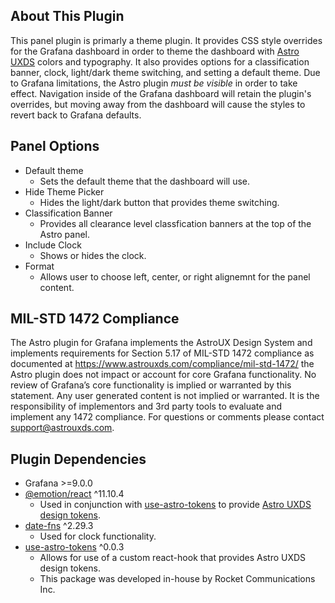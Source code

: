 ## About This Plugin

This panel plugin is primarly a theme plugin. It provides CSS style overrides for the Grafana dashboard in order to theme the dashboard with [Astro UXDS](https://www.astrouxds.com) colors and typography. It also provides options for a classification banner, clock, light/dark theme switching, and setting a default theme. Due to Grafana limitations, the Astro plugin _must be visible_ in order to take effect. Navigation inside of the Grafana dashboard will retain the plugin's overrides, but moving away from the dashboard will cause the styles to revert back to Grafana defaults.

## Panel Options

- Default theme
  - Sets the default theme that the dashboard will use.
- Hide Theme Picker
  - Hides the light/dark button that provides theme switching.
- Classification Banner
  - Provides all clearance level classfication banners at the top of the Astro panel.
- Include Clock
  - Shows or hides the clock.
- Format
  - Allows user to choose left, center, or right alignemnt for the panel content.

## MIL-STD 1472 Compliance

The Astro plugin for Grafana implements the AstroUX Design System and implements requirements for Section 5.17 of MIL-STD 1472 compliance as documented at https://www.astrouxds.com/compliance/mil-std-1472/ the Astro plugin does not impact or account for core Grafana functionality. No review of Grafana’s core functionality is implied or warranted by this statement. Any user generated content is not implied or warranted. It is the responsibility of implementors and 3rd party tools to evaluate and implement any 1472 compliance. For questions or comments please contact support@astrouxds.com.

## Plugin Dependencies

- Grafana >=9.0.0
- [@emotion/react](https://www.npmjs.com/package/@emotion/react) ^11.10.4
  - Used in conjunction with [use-astro-tokens](https://www.npmjs.com/package/use-astro-tokens) to provide [Astro UXDS design tokens](https://www.astrouxds.com/design-tokens/getting-started/).
- [date-fns](https://www.npmjs.com/package/date-fns) ^2.29.3
  - Used for clock functionality.
- [use-astro-tokens](https://www.npmjs.com/package/use-astro-tokens) ^0.0.3
  - Allows for use of a custom react-hook that provides Astro UXDS design tokens.
  - This package was developed in-house by Rocket Communications Inc.
